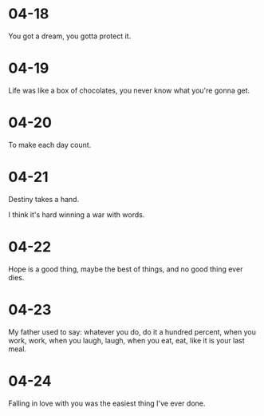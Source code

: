 # 04-18

You got a dream, you gotta protect it.

# 04-19

Life was like a box of chocolates, you never know  what you're gonna get.

# 04-20

To make each day count.

# 04-21

Destiny takes a hand.

I think it's hard winning a war with words.

# 04-22

Hope is a good thing, maybe the best of things, and no good thing ever dies.

# 04-23

My father used to say: whatever you do, do it a hundred percent, when you work, work, when you laugh, laugh, when you eat, eat, like it is your last meal.

# 04-24

Falling in love with you was the easiest thing I've ever done.